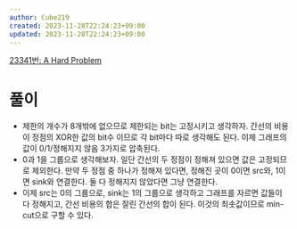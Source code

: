 ```yaml
---
author: Cube219
created: 2023-11-28T22:24:23+09:00
updated: 2023-11-28T22:24:23+09:00
---
```


[23341번: A Hard Problem](https://www.acmicpc.net/problem/23341)

# 풀이

* 제한의 개수가 8개밖에 없으므로 제한되는 bit는 고정시키고 생각하자. 간선의 비용이 정점의 XOR한 값의 bit수 이므로 각 bit마다 따로 생각해도 된다. 이제 그래프의 값이 0/1/정해지지 않음 3가지로 압축된다.
* 0과 1을 그룹으로 생각해보자. 일단 간선의 두 정점이 정해져 있으면 값은 고정되므로 제외한다. 만약 두 정점 중 하나가 정해져 있다면, 정해진 곳이 0이면 src와, 1이면 sink와 연결한다. 둘 다 정해지지 않았다면 그냥 연결한다.
* 이제 src는 0의 그룹으로, sink는 1의 그룹으로 생각하고 그래프를 자르면 값들이 다 정해지고, 간선 비용의 합은 잘린 간선의 합이 된다. 이것의 최솟값이므로 min-cut으로 구할 수 있다.
